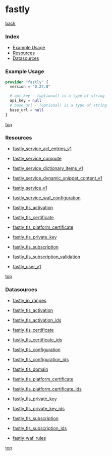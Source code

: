 # fastly

[back](../)

### Index

- [Example Usage](#example-usage)
- [Resources](#resources)
- [Datasources](#datasources)

### Example Usage

```terraform
provider "fastly" {
  version = "0.27.0"

  # api_key - (optional) is a type of string
  api_key = null
  # base_url - (optional) is a type of string
  base_url = null
}
```

[top](#index)

### Resources


- [fastly_service_acl_entries_v1](./r/fastly_service_acl_entries_v1.md)

- [fastly_service_compute](./r/fastly_service_compute.md)

- [fastly_service_dictionary_items_v1](./r/fastly_service_dictionary_items_v1.md)

- [fastly_service_dynamic_snippet_content_v1](./r/fastly_service_dynamic_snippet_content_v1.md)

- [fastly_service_v1](./r/fastly_service_v1.md)

- [fastly_service_waf_configuration](./r/fastly_service_waf_configuration.md)

- [fastly_tls_activation](./r/fastly_tls_activation.md)

- [fastly_tls_certificate](./r/fastly_tls_certificate.md)

- [fastly_tls_platform_certificate](./r/fastly_tls_platform_certificate.md)

- [fastly_tls_private_key](./r/fastly_tls_private_key.md)

- [fastly_tls_subscription](./r/fastly_tls_subscription.md)

- [fastly_tls_subscription_validation](./r/fastly_tls_subscription_validation.md)

- [fastly_user_v1](./r/fastly_user_v1.md)


[top](#index)

### Datasources


- [fastly_ip_ranges](./d/fastly_ip_ranges.md)

- [fastly_tls_activation](./d/fastly_tls_activation.md)

- [fastly_tls_activation_ids](./d/fastly_tls_activation_ids.md)

- [fastly_tls_certificate](./d/fastly_tls_certificate.md)

- [fastly_tls_certificate_ids](./d/fastly_tls_certificate_ids.md)

- [fastly_tls_configuration](./d/fastly_tls_configuration.md)

- [fastly_tls_configuration_ids](./d/fastly_tls_configuration_ids.md)

- [fastly_tls_domain](./d/fastly_tls_domain.md)

- [fastly_tls_platform_certificate](./d/fastly_tls_platform_certificate.md)

- [fastly_tls_platform_certificate_ids](./d/fastly_tls_platform_certificate_ids.md)

- [fastly_tls_private_key](./d/fastly_tls_private_key.md)

- [fastly_tls_private_key_ids](./d/fastly_tls_private_key_ids.md)

- [fastly_tls_subscription](./d/fastly_tls_subscription.md)

- [fastly_tls_subscription_ids](./d/fastly_tls_subscription_ids.md)

- [fastly_waf_rules](./d/fastly_waf_rules.md)


[top](#index)